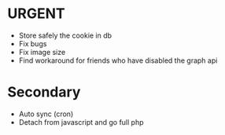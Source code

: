 # URGENT
- Store safely the cookie in db
- Fix bugs
- Fix image size
- Find workaround for friends who have disabled the graph api

# Secondary
- Auto sync (cron)
- Detach from javascript and go full php

